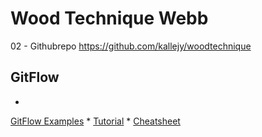 # Wood Technique Webb

02 - Githubrepo
https://github.com/kallejy/woodtechnique

## GitFlow
* 
[GitFlow Examples](länk)
*
[Tutorial](länk)
*
[Cheatsheet](länk)
